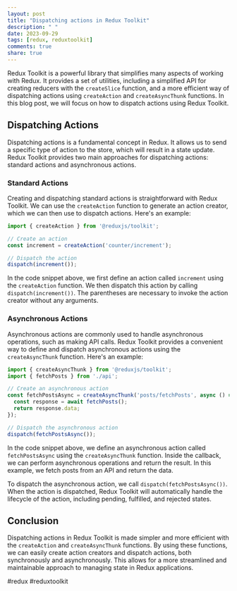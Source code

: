 ```yaml
---
layout: post
title: "Dispatching actions in Redux Toolkit"
description: " "
date: 2023-09-29
tags: [redux, reduxtoolkit]
comments: true
share: true
---
```


Redux Toolkit is a powerful library that simplifies many aspects of working with Redux. It provides a set of utilities, including a simplified API for creating reducers with the `createSlice` function, and a more efficient way of dispatching actions using `createAction` and `createAsyncThunk` functions. In this blog post, we will focus on how to dispatch actions using Redux Toolkit.

## Dispatching Actions

Dispatching actions is a fundamental concept in Redux. It allows us to send a specific type of action to the store, which will result in a state update. Redux Toolkit provides two main approaches for dispatching actions: standard actions and asynchronous actions.

### Standard Actions

Creating and dispatching standard actions is straightforward with Redux Toolkit. We can use the `createAction` function to generate an action creator, which we can then use to dispatch actions. Here's an example:

```javascript
import { createAction } from '@reduxjs/toolkit';

// Create an action
const increment = createAction('counter/increment');

// Dispatch the action
dispatch(increment());
```

In the code snippet above, we first define an action called `increment` using the `createAction` function. We then dispatch this action by calling `dispatch(increment())`. The parentheses are necessary to invoke the action creator without any arguments.

### Asynchronous Actions

Asynchronous actions are commonly used to handle asynchronous operations, such as making API calls. Redux Toolkit provides a convenient way to define and dispatch asynchronous actions using the `createAsyncThunk` function. Here's an example:

```javascript
import { createAsyncThunk } from '@reduxjs/toolkit';
import { fetchPosts } from './api';

// Create an asynchronous action
const fetchPostsAsync = createAsyncThunk('posts/fetchPosts', async () => {
  const response = await fetchPosts();
  return response.data;
});

// Dispatch the asynchronous action
dispatch(fetchPostsAsync());
```

In the code snippet above, we define an asynchronous action called `fetchPostsAsync` using the `createAsyncThunk` function. Inside the callback, we can perform asynchronous operations and return the result. In this example, we fetch posts from an API and return the data.

To dispatch the asynchronous action, we call `dispatch(fetchPostsAsync())`. When the action is dispatched, Redux Toolkit will automatically handle the lifecycle of the action, including pending, fulfilled, and rejected states.

## Conclusion

Dispatching actions in Redux Toolkit is made simpler and more efficient with the `createAction` and `createAsyncThunk` functions. By using these functions, we can easily create action creators and dispatch actions, both synchronously and asynchronously. This allows for a more streamlined and maintainable approach to managing state in Redux applications.

#redux #reduxtoolkit